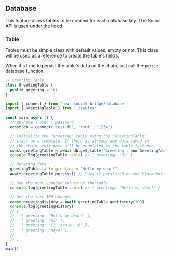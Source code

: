 ## Database

This feature allows tables to be created for each database key. The Social API is used under the hood.

### Table

Tables must be simple class with default values, empty or not. This class will be used as a reference to create the table's fields.

When it's time to persist the table's data on the chain, just call the `persit` database function.

```ts
// Greeting Table
class GreetingTable {
  public greeting = 'Hi'
}
```

```ts
import { connect } from 'near-social-bridge/database'
import { GreetingTable } from './tables'

const main async () {
  // db-name | user | password
  const db = connect('test-db', 'root', '1234')

  // Initialize the "greeting" table using the "GreetingTable"
  // class as a template. If there is already any data saved in
  // the chain, this data will be populated in the table instance.
  const greetingTable = await db.get_table('Greeting', new GreetingTable())
  console.log(greetingTable.table) // { greeting: 'Hi' }

  // Mutating data
  greetingTable.table.greeting = "Hello my dear!"
  await greetingTable.persist() // Data is persisted on the blockchain

  // See the most updated values of the table
  console.log(greetingTable.table) // { greeting: 'Hello my dear!' }

  // Get the last 100 changes
  const greetingHistory = await greetingTable.getHistory(100)
  console.log(greetingHistory)
  // [
  //   { greeting: 'Hello my dear!' },
  //   { greeting: 'Hi' },
  //   { greeting: 'Ei, sou eu :D' },
  //   { greeting: 'Heyo' },
  //   ...
  // ]
}
main()
```
